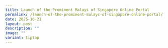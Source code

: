 ```yaml
---
title: Launch of the Prominent Malays of Singapore Online Portal
permalink: /launch-of-the-prominent-malays-of-singapore-online-portal/
date: 2025-10-21
layout: post
description: ""
image: ""
variant: tiptap
---
```

